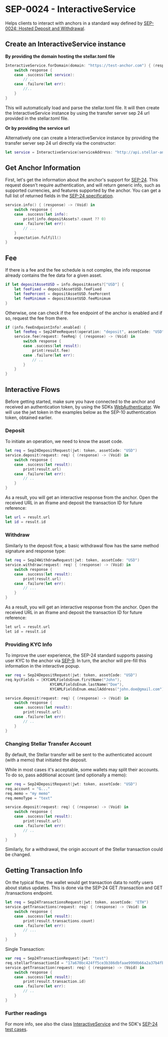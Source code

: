 
# SEP-0024 - InteractiveService

Helps clients to interact with anchors in a standard way defined by [SEP-0024: Hosted Deposit and Withdrawal](https://github.com/stellar/stellar-protocol/blob/master/ecosystem/sep-0024.md).

## Create an InteractiveService instance

**By providing the domain hosting the stellar.toml file**

```swift
InteractiveService.forDomain(domain: "https://test-anchor.com") { (response) -> (Void) in
    switch response {
    case .success(let service):
        // ..
    case .failure(let err):
        //..
    }
}
```

This will automatically load and parse the stellar.toml file. It will then create the InteractiveService instance by using the transfer server sep 24 url provided in the stellar.toml file.

**Or by providing the service url**

Alternatively one can create a InteractiveService instance by providing the transfer server sep 24 url directly via the constructor:

```swift
let service = InteractiveService(serviceAddress: "http://api.stellar-anchor.org/interactive")
```

## Get Anchor Information

First, let's get the information about the anchor's support for [SEP-24](https://github.com/stellar/stellar-protocol/blob/master/ecosystem/sep-0024.md). This request doesn't require authentication, and will return generic info, such as supported currencies, and features supported by the anchor. You can get a full list of returned fields in the [SEP-24 specification](https://github.com/stellar/stellar-protocol/blob/master/ecosystem/sep-0024.md#info).

```swift
service.info() { (response) -> (Void) in
    switch response {
    case .success(let info):
        print(info.depositAssets?.count ?? 0)
    case .failure(let err):
        // ...
    }
    expectation.fulfill()
}
```

## Fee

If there is a fee and the fee schedule is not complex, the info response already contains the fee data for a given asset.

```swift
if let depositAssetUSD = info.depositAssets?["USD"] {
    let feeFixed = depositAssetUSD.feeFixed
    let feePercent = depositAssetUSD.feePercent
    let feeMinimum = depositAssetUSD.feeMinimum
}
```

Otherwise, one can check if the fee endpoint of the anchor is enabled and if so, request the fee from there.

```swift
if (info.feeEndpointInfo?.enabled) {
    let feeReq = Sep24FeeRequest(operation: "deposit", assetCode: "USD", amount: 10.0)
    service.fee(request: feeReq) { (response) -> (Void) in
        switch response {
        case .success(let result):
            print(result.fee)
        case .failure(let err):
            // ..
        }
    }
}
```

## Interactive Flows

Before getting started, make sure you have connected to the anchor and received an authentication token, by using the SDKs [WebAuthenticator](https://github.com/Soneso/stellar-ios-mac-sdk/blob/master/README.md#8-stellar-web-authentication).
We will use the jwt token in the examples below as the SEP-10 authentication token, obtained earlier.

### Deposit
To initiate an operation, we need to know the asset code.

```swift
let req = Sep24DepositRequest(jwt: token, assetCode: "USD")
service.deposit(request: req) { (response) -> (Void) in
    switch response {
    case .success(let result):
        print(result.url)
    case .failure(let err):
        // ..
    }
}
```

As a result, you will get an interactive response from the anchor.
Open the received URL in an iframe and deposit the transaction ID for future reference:

```swift
let url = result.url
let id = result.id
```

### Withdraw

Similarly to the deposit flow, a basic withdrawal flow has the same method signature and response type:

```swift
let req = Sep24WithdrawRequest(jwt: token, assetCode: "USD")
service.withdraw(request: req) { (response) -> (Void) in
    switch response {
    case .success(let result):
        print(result.url)
    case .failure(let err):
        // ...
    }
}
```

As a result, you will get an interactive response from the anchor.
Open the received URL in an iframe and deposit the transaction ID for future reference:

```php
let url = result.url
let id = result.id
```

### Providing KYC Info
To improve the user experience, the SEP-24 standard supports passing user KYC to the anchor via [SEP-9](https://github.com/stellar/stellar-protocol/blob/master/ecosystem/sep-0009.md).
In turn, the anchor will pre-fill this information in the interactive popup.

```swift
var req = Sep24DepositRequest(jwt: token, assetCode: "USD")
req.kycFields = [KYCAMLFieldsEnum.firstName("John"),
                    KYCAMLFieldsEnum.lastName("Doe"),
                    KYCAMLFieldsEnum.emailAddress("john.doe@gmail.com")];

service.deposit(request: req) { (response) -> (Void) in
    switch response {
    case .success(let result):
        print(result.url)
    case .failure(let err):
        // ..
    }
}
```

### Changing Stellar Transfer Account

By default, the Stellar transfer will be sent to the authenticated account (with a memo) that initiated the deposit.

While in most cases it's acceptable, some wallets may split their accounts. To do so, pass additional account (and optionally a memo):

```swift
var req = Sep24DepositRequest(jwt: token, assetCode: "USD")
req.account = "G..."
req.memo = "my memo"
req.memoType = "text"

service.deposit(request: req) { (response) -> (Void) in
    switch response {
    case .success(let result):
        print(result.url)
    case .failure(let err):
        // ..
    }
}
```
Similarly, for a withdrawal, the origin account of the Stellar transaction could be changed.


## Getting Transaction Info

On the typical flow, the wallet would get transaction data to notify users about status updates. This is done via the SEP-24 GET /transaction and GET /transactions endpoint.

```swift
let req = Sep24TransactionsRequest(jwt: token, assetCode: "ETH")
service.getTransactions(request: req) { (response) -> (Void) in
    switch response {
    case .success(let result):
        print(result.transactions.count)
    case .failure(let err):
        // ...
    }
}
```

Single Transaction:

```swift
var req = Sep24TransactionRequest(jwt: "test")
req.stellarTransactionId = "17a670bc424ff5ce3b386dbfaae9990b66a2a37b4fbe51547e8794962a3f9e6a"
service.getTransaction(request: req) { (response) -> (Void) in
    switch response {
    case .success(let result):
        print(result.transaction.id)
    case .failure(let err):
        // ..
    }
}
```

### Further readings

For more info, see also the class [InteractiveService](https://github.com/Soneso/stellar-ios-mac-sdk/blob/master/stellarsdk/stellarsdk/interactive/InteractiveService.swift) and the SDK's [SEP-24 test cases](https://github.com/Soneso/stellar-ios-mac-sdk/blob/master/stellarsdk/stellarsdkTests/interactive/InteractiveServiceTestCase.swift).

